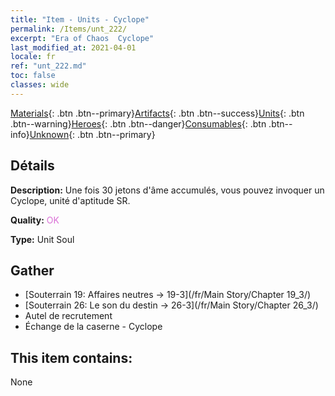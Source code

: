 ```yaml
---
title: "Item - Units - Cyclope"
permalink: /Items/unt_222/
excerpt: "Era of Chaos  Cyclope"
last_modified_at: 2021-04-01
locale: fr
ref: "unt_222.md"
toc: false
classes: wide
---
```

 [Materials](/fr/Items/){: .btn .btn--primary}[Artifacts](/fr/Items/Artifacts/){: .btn .btn--success}[Units](/fr/Items/Units/){: .btn .btn--warning}[Heroes](/fr/Items/Heroes/){: .btn .btn--danger}[Consumables](/fr/Items/Consumables/){: .btn .btn--info}[Unknown](/fr/Items/Unknown/){: .btn .btn--primary}

## Détails
 **Description:** Une fois 30 jetons d'âme accumulés, vous pouvez invoquer un Cyclope, unité d'aptitude SR.

 **Quality:** <span style="color: #DA70D6">OK</span>

 **Type:** Unit Soul

## Gather

*    [Souterrain 19: Affaires neutres -> 19-3](/fr/Main Story/Chapter 19_3/) 
*    [Souterrain 26: Le son du destin -> 26-3](/fr/Main Story/Chapter 26_3/) 
*    Autel de recrutement 
*    Échange de la caserne - Cyclope 

## This item contains:

  None

